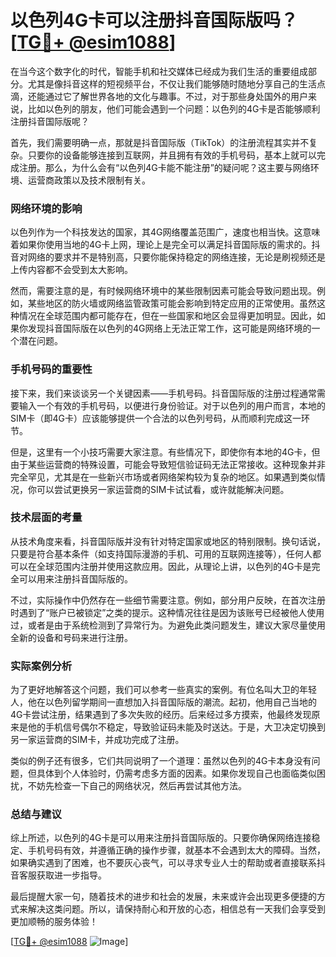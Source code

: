 # 以色列4G卡可以注册抖音国际版吗？[[TG💪+ @esim1088](https://t.me/s/esim1088)]

在当今这个数字化的时代，智能手机和社交媒体已经成为我们生活的重要组成部分。尤其是像抖音这样的短视频平台，不仅让我们能够随时随地分享自己的生活点滴，还能通过它了解世界各地的文化与趣事。不过，对于那些身处国外的用户来说，比如以色列的朋友，他们可能会遇到一个问题：以色列的4G卡是否能够顺利注册抖音国际版呢？

首先，我们需要明确一点，那就是抖音国际版（TikTok）的注册流程其实并不复杂。只要你的设备能够连接到互联网，并且拥有有效的手机号码，基本上就可以完成注册。那么，为什么会有“以色列4G卡能不能注册”的疑问呢？这主要与网络环境、运营商政策以及技术限制有关。

### 网络环境的影响

以色列作为一个科技发达的国家，其4G网络覆盖范围广，速度也相当快。这意味着如果你使用当地的4G卡上网，理论上是完全可以满足抖音国际版的需求的。抖音对网络的要求并不是特别高，只要你能保持稳定的网络连接，无论是刷视频还是上传内容都不会受到太大影响。

然而，需要注意的是，有时候网络环境中的某些限制因素可能会导致问题出现。例如，某些地区的防火墙或网络监管政策可能会影响到特定应用的正常使用。虽然这种情况在全球范围内都可能存在，但在一些国家和地区会显得更加明显。因此，如果你发现抖音国际版在以色列的4G网络上无法正常工作，这可能是网络环境的一个潜在问题。

### 手机号码的重要性

接下来，我们来谈谈另一个关键因素——手机号码。抖音国际版的注册过程通常需要输入一个有效的手机号码，以便进行身份验证。对于以色列的用户而言，本地的SIM卡（即4G卡）应该能够提供一个合法的以色列号码，从而顺利完成这一环节。

但是，这里有一个小技巧需要大家注意。有些情况下，即使你有本地的4G卡，但由于某些运营商的特殊设置，可能会导致短信验证码无法正常接收。这种现象并非完全罕见，尤其是在一些新兴市场或者网络架构较为复杂的地区。如果遇到类似情况，你可以尝试更换另一家运营商的SIM卡试试看，或许就能解决问题。

### 技术层面的考量

从技术角度来看，抖音国际版并没有针对特定国家或地区的特别限制。换句话说，只要是符合基本条件（如支持国际漫游的手机、可用的互联网连接等），任何人都可以在全球范围内注册并使用这款应用。因此，从理论上讲，以色列的4G卡是完全可以用来注册抖音国际版的。

不过，实际操作中仍然存在一些细节需要注意。例如，部分用户反映，在首次注册时遇到了“账户已被锁定”之类的提示。这种情况往往是因为该账号已经被他人使用过，或者是由于系统检测到了异常行为。为避免此类问题发生，建议大家尽量使用全新的设备和号码来进行注册。

### 实际案例分析

为了更好地解答这个问题，我们可以参考一些真实的案例。有位名叫大卫的年轻人，他在以色列留学期间一直想加入抖音国际版的潮流。起初，他用自己当地的4G卡尝试注册，结果遇到了多次失败的经历。后来经过多方摸索，他最终发现原来是他的手机信号偶尔不稳定，导致验证码未能及时送达。于是，大卫决定切换到另一家运营商的SIM卡，并成功完成了注册。

类似的例子还有很多，它们共同说明了一个道理：虽然以色列的4G卡本身没有问题，但具体到个人体验时，仍需考虑多方面的因素。如果你发现自己也面临类似困扰，不妨先检查一下自己的网络状况，然后再尝试其他方法。

### 总结与建议

综上所述，以色列的4G卡是可以用来注册抖音国际版的。只要你确保网络连接稳定、手机号码有效，并遵循正确的操作步骤，就基本不会遇到太大的障碍。当然，如果确实遇到了困难，也不要灰心丧气，可以寻求专业人士的帮助或者直接联系抖音客服获取进一步指导。

最后提醒大家一句，随着技术的进步和社会的发展，未来或许会出现更多便捷的方式来解决这类问题。所以，请保持耐心和开放的心态，相信总有一天我们会享受到更加顺畅的服务体验！

[[TG💪+ @esim1088](https://t.me/s/esim1088) ![Image](https://i.postimg.cc/4NQfJmqS/Snipaste-2025-05-13-00-14-12.png)]